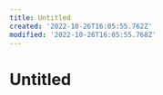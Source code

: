 ```yaml
---
title: Untitled
created: '2022-10-26T16:05:55.762Z'
modified: '2022-10-26T16:05:55.768Z'
---
```


# Untitled
